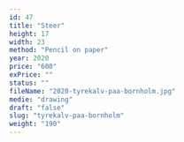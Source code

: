 ```yaml
---
id: 47
title: "Steer"
height: 17
width: 23
method: "Pencil on paper"
year: 2020
price: "600"
exPrice: ""
status: ""
fileName: "2020-tyrekalv-paa-bornholm.jpg"
medie: "drawing"
draft: "false"
slug: "tyrekalv-paa-bornholm"
weight: "190"
---
```

